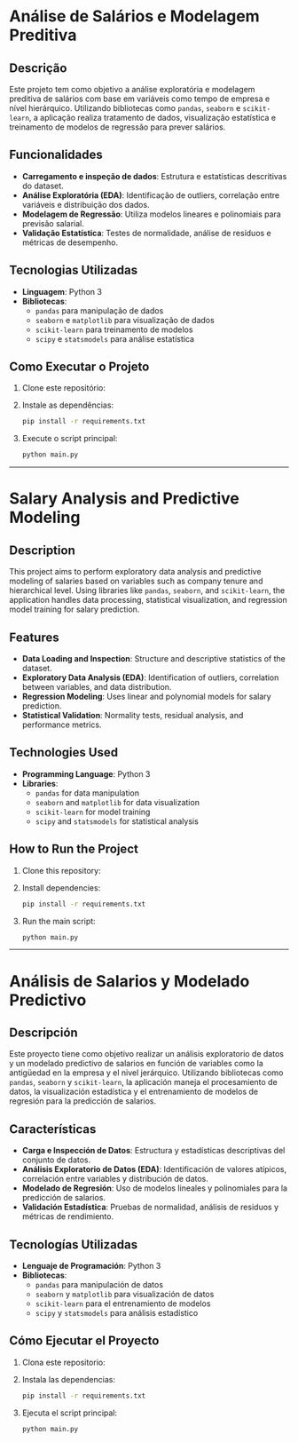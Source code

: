 # Análise de Salários e Modelagem Preditiva

## Descrição

Este projeto tem como objetivo a análise exploratória e modelagem preditiva de salários com base em variáveis como tempo de empresa e nível hierárquico. Utilizando bibliotecas como `pandas`, `seaborn` e `scikit-learn`, a aplicação realiza tratamento de dados, visualização estatística e treinamento de modelos de regressão para prever salários.

## Funcionalidades

- **Carregamento e inspeção de dados**: Estrutura e estatísticas descritivas do dataset.
- **Análise Exploratória (EDA)**: Identificação de outliers, correlação entre variáveis e distribuição dos dados.
- **Modelagem de Regressão**: Utiliza modelos lineares e polinomiais para previsão salarial.
- **Validação Estatística**: Testes de normalidade, análise de resíduos e métricas de desempenho.

## Tecnologias Utilizadas

- **Linguagem**: Python 3
- **Bibliotecas**:
  - `pandas` para manipulação de dados
  - `seaborn` e `matplotlib` para visualização de dados
  - `scikit-learn` para treinamento de modelos
  - `scipy` e `statsmodels` para análise estatística

## Como Executar o Projeto

1. Clone este repositório:

2. Instale as dependências:
   ```sh
   pip install -r requirements.txt
   ```
3. Execute o script principal:
   ```sh
   python main.py
   ```

---

# Salary Analysis and Predictive Modeling

## Description

This project aims to perform exploratory data analysis and predictive modeling of salaries based on variables such as company tenure and hierarchical level. Using libraries like `pandas`, `seaborn`, and `scikit-learn`, the application handles data processing, statistical visualization, and regression model training for salary prediction.

## Features

- **Data Loading and Inspection**: Structure and descriptive statistics of the dataset.
- **Exploratory Data Analysis (EDA)**: Identification of outliers, correlation between variables, and data distribution.
- **Regression Modeling**: Uses linear and polynomial models for salary prediction.
- **Statistical Validation**: Normality tests, residual analysis, and performance metrics.

## Technologies Used

- **Programming Language**: Python 3
- **Libraries**:
  - `pandas` for data manipulation
  - `seaborn` and `matplotlib` for data visualization
  - `scikit-learn` for model training
  - `scipy` and `statsmodels` for statistical analysis

## How to Run the Project

1. Clone this repository:

2. Install dependencies:
   ```sh
   pip install -r requirements.txt
   ```
3. Run the main script:
   ```sh
   python main.py
   ```

---

# Análisis de Salarios y Modelado Predictivo

## Descripción

Este proyecto tiene como objetivo realizar un análisis exploratorio de datos y un modelado predictivo de salarios en función de variables como la antigüedad en la empresa y el nivel jerárquico. Utilizando bibliotecas como `pandas`, `seaborn` y `scikit-learn`, la aplicación maneja el procesamiento de datos, la visualización estadística y el entrenamiento de modelos de regresión para la predicción de salarios.

## Características

- **Carga e Inspección de Datos**: Estructura y estadísticas descriptivas del conjunto de datos.
- **Análisis Exploratorio de Datos (EDA)**: Identificación de valores atípicos, correlación entre variables y distribución de datos.
- **Modelado de Regresión**: Uso de modelos lineales y polinomiales para la predicción de salarios.
- **Validación Estadística**: Pruebas de normalidad, análisis de residuos y métricas de rendimiento.

## Tecnologías Utilizadas

- **Lenguaje de Programación**: Python 3
- **Bibliotecas**:
  - `pandas` para manipulación de datos
  - `seaborn` y `matplotlib` para visualización de datos
  - `scikit-learn` para el entrenamiento de modelos
  - `scipy` y `statsmodels` para análisis estadístico

## Cómo Ejecutar el Proyecto

1. Clona este repositorio:

2. Instala las dependencias:
   ```sh
   pip install -r requirements.txt
   ```
3. Ejecuta el script principal:
   ```sh
   python main.py
   ```
